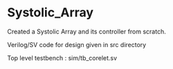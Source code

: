 # Systolic_Array

Created a Systolic Array and its controller from scratch.

Verilog/SV code for design given in src directory

Top level testbench : sim/tb_corelet.sv
